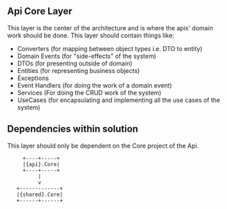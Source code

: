 ## Api Core Layer

This layer is the center of the architecture and is where the apis' domain work should be done. This layer should contain things like:

- Converters (for mapping between object types i.e. DTO to entity)
- Domain Events (for "side-effects" of the system)
- DTOs (for presenting outside of domain)
- Entities (for representing business objects)
- Exceptions
- Event Handlers (for doing the work of a domain event)
- Services (For doing the CRUD work of the system)
- UseCases (for encapsulating and implementing all the use cases of the system)

## Dependencies within solution

This layer should only be dependent on the Core project of the Api.

```
     +----+-----+
     |{api}.Core|
     +----+-----+
          |
          v
   +-------------+
   |{shared}.Core|
   +------+------+

```